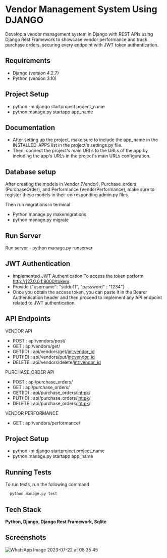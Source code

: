 
# Vendor Management System Using DJANGO
Develop a vendor management system in Django with REST APIs using Django Rest Framework to showcase vendor performance and track purchase orders, securing every endpoint with JWT token authentication.

## Requirements
- Django (version 4.2.7)
- Python (version 3.10)

## Project Setup


- python -m django startproject project_name
- python manage.py startapp app_name

## Documentation

- After setting up the project, make sure to include the app_name in the INSTALLED_APPS list in the project's settings.py file.
- Then, connect the project's main URLs to the URLs of the app by including the app's URLs in the project's main URLs configuration.





## Database setup

After creating the models in Vendor (Vendor), Purchase_orders (PurchaseOrder), and Performance (VendorPerformance), make sure to register these models in their corresponding admin.py files.

Then run migrations in terminal

- Python manage.py makemigrations
- python manage.py migrate

## Run Server

Run server -  python manage.py runserver
## JWT Authentication

- Implemented JWT Authentication 
To access the token perform http://127.0.0.1:8000/token/. 
- Provide {"username": "siddu11", "password" : "1234"}
- Once you obtain the access token, you can paste it in the Bearer Authentication header and then proceed to implement any API endpoint related to JWT authentication.
## API Endpoints

VENDOR API
- POST    : api/vendors/post/
- GET     : api/vendors/get/
- GET(ID) : api/vendors/get/<int:vendor_id>
- PUT(ID) : api/vendors/put/<int:vendor_id>
- DELETE  : api/vendors/delete/<int:vendor_id>


PURCHASE_ORDER API

- POST    : api/purchase_orders/
- GET     : api/purchase_orders/
- GET(ID) : api/purchase_orders/<int:pk>/
- PUT(ID) : api/purchase_orders/<int:pk>/
- DELETE  : api/purchase_orders/<int:pk>/

VENDOR PERFORMANCE

- GET     : api/vendors/performance/
## Project Setup


- python -m django startproject project_name
- python manage.py startapp app_name

## Running Tests

To run tests, run the following command

```bash
  python manage.py test
```


## Tech Stack

**Python, Django, Django Rest Framework, Sqlite**

## Screenshots
![WhatsApp Image 2023-07-22 at 08 35 45](https://github.com/gaddesiddu/v/assets/98646175/cc843464-006b-4a1c-9e59-aca89883f864)



